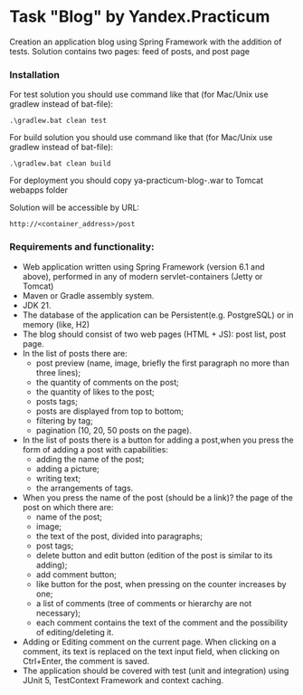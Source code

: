 # Task "Blog" by Yandex.Practicum

Creation an application blog using Spring Framework with the addition of tests. Solution contains two pages: feed of posts, and post page

### Installation

For test solution you should use command like that (for Mac/Unix use gradlew instead of bat-file):
```shell 
.\gradlew.bat clean test
```

For build solution you should use command like that (for Mac/Unix use gradlew instead of bat-file):
```shell 
.\gradlew.bat clean build
```

For deployment you should copy ya-practicum-blog-<version>.war to Tomcat webapps folder

Solution will be accessible by URL:
```
http://<container_address>/post
```



### Requirements and functionality:
- Web application written using Spring Framework (version 6.1 and above), performed in any of modern servlet-containers (Jetty or Tomcat)
- Maven or Gradle assembly system.
- JDK 21.
- The database of the application can be Persistent(e.g. PostgreSQL) or in memory (like, H2)
- The blog should consist of two web pages (HTML + JS): post list, post page.
- In the list of posts there are:
  - post preview (name, image, briefly the first paragraph no more than three lines);
  - the quantity of comments on the post;
  - the quantity of likes to the post;
  - posts tags;
  - posts are displayed from top to bottom;
  - filtering by tag;
  - pagination (10, 20, 50 posts on the page).
- In the list of posts there is a button for adding a post,when you press the form of adding a post with capabilities:
  - adding the name of the post;
  - adding a picture;
  - writing text;
  - the arrangements of tags.
- When you press the name of the post (should be a link)? the page of the post on which there are:
  - name of the post;
  - image;
  - the text of the post, divided into paragraphs;
  - post tags;
  - delete button and edit button (edition of the post is similar to its adding);
  - add comment button;
  - like button for the post, when pressing on the counter increases by one;
  - a list of comments (tree of comments or hierarchy are not necessary);
  - each comment contains the text of the comment and the possibility of editing/deleting it.
- Adding or Editing comment on the current page. When clicking on a comment, its text is replaced on the text input field, when clicking on Ctrl+Enter, the comment is saved.
- The application should be covered with test (unit and integration) using JUnit 5, TestContext Framework and context caching.
